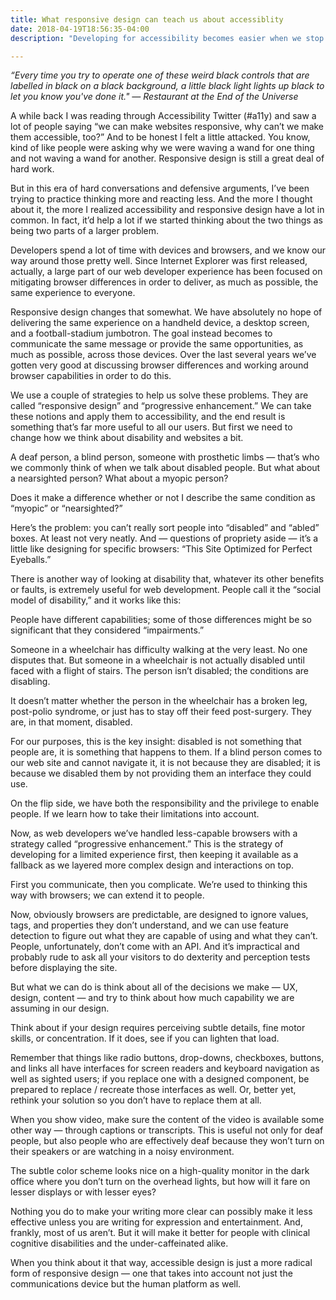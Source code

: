 ```yaml
---
title: What responsive design can teach us about accessiblity
date: 2018-04-19T18:56:35-04:00
description: "Developing for accessibility becomes easier when we stop thinking about disabilities in a clincal fashion."

---
```


_“Every time you try to operate one of these weird black controls that are labelled in black on a black background, a little black light lights up black to let you know you've done it." — Restaurant at the End of the Universe_

A while back I was reading through Accessibility Twitter (#a11y) and saw a lot of people saying “we can make websites responsive, why can’t we make them accessible, too?” And to be honest I felt a little attacked. You know, kind of like people were asking why we were waving a wand for one thing and not waving a wand for another. Responsive design is still a great deal of hard work.

But in this era of hard conversations and defensive arguments, I’ve been trying to practice thinking more and reacting less. And the more I thought about it, the more I realized accessibility and responsive design have a lot in common. In fact, it’d help a lot if we started thinking about the two things as being two parts of a larger problem.

Developers spend a lot of time with devices and browsers, and we know our way around those pretty well. Since Internet Explorer was first released, actually, a large part of our web developer experience has been focused on mitigating browser differences in order to deliver, as much as possible, the same experience to everyone.

Responsive design changes that somewhat. We have absolutely no hope of delivering the same experience on a handheld device, a desktop screen, and a football-stadium jumbotron. The goal instead becomes to communicate the same message or provide the same opportunities, as much as possible, across those devices. Over the last several years we’ve gotten very good at discussing browser differences and working around browser capabilities in order to do this.

We use a couple of strategies to help us solve these problems. They are called “responsive design” and “progressive enhancement.” We can take these notions and apply them to accessibility, and the end result is something that’s far more useful to all our users. But first we need to change how we think about disability and websites a bit.

A deaf person, a blind person, someone with prosthetic limbs — that’s who we commonly think of when we talk about disabled people. But what about a nearsighted person? What about a myopic person?

Does it make a difference whether or not I describe the same condition as “myopic” or “nearsighted?”

Here’s the problem: you can’t really sort people into “disabled” and “abled” boxes. At least not very neatly. And — questions of propriety aside — it’s a little like designing for specific browsers: “This Site Optimized for Perfect Eyeballs.”

There is another way of looking at disability that, whatever its other benefits or faults, is extremely useful for web development. People call it the “social model of disability,” and it works like this:

People have different capabilities; some of those differences might be so significant that they considered “impairments.”

Someone in a wheelchair has difficulty walking at the very least. No one disputes that. But someone in a wheelchair is not actually disabled until faced with a flight of stairs. The person isn’t disabled; the conditions are disabling.

It doesn’t matter whether the person in the wheelchair has a broken leg, post-polio syndrome, or just has to stay off their feed post-surgery. They are, in that moment, disabled.

For our purposes, this is the key insight: disabled is not something that people are, it is something that happens to them. If a blind person comes to our web site and cannot navigate it, it is not because they are disabled; it is because we disabled them by not providing them an interface they could use.

On the flip side, we have both the responsibility and the privilege to enable people. If we learn how to take their limitations into account.

Now, as web developers we’ve handled less-capable browsers with a strategy called “progressive enhancement.” This is the strategy of developing for a limited experience first, then keeping it available as a fallback as we layered more complex design and interactions on top.

First you communicate, then you complicate. We’re used to thinking this way with browsers; we can extend it to people.

Now, obviously browsers are predictable, are designed to ignore values, tags, and properties they don’t understand, and we can use feature detection to figure out what they are capable of using and what they can’t. People, unfortunately, don’t come with an API. And it’s impractical and probably rude to ask all your visitors to do dexterity and perception tests before displaying the site.

But what we can do is think about all of the decisions we make — UX, design, content — and try to think about how much capability we are assuming in our design.

Think about if your design requires perceiving subtle details, fine motor skills, or concentration. If it does, see if you can lighten that load.

Remember that things like radio buttons, drop-downs, checkboxes, buttons, and links all have interfaces for screen readers and keyboard navigation as well as sighted users; if you replace one with a designed component, be prepared to replace / recreate those interfaces as well. Or, better yet, rethink your solution so you don’t have to replace them at all.

When you show video, make sure the content of the video is available some other way — through captions or transcripts. This is useful not only for deaf people, but also people who are effectively deaf because they won’t turn on their speakers or are watching in a noisy environment.

The subtle color scheme looks nice on a high-quality monitor in the dark office where you don’t turn on the overhead lights, but how will it fare on lesser displays or with lesser eyes?

Nothing you do to make your writing more clear can possibly make it less effective unless you are writing for expression and entertainment. And, frankly, most of us aren’t. But it will make it better for people with clinical cognitive disabilities and the under-caffeinated alike.

When you think about it that way, accessible design is just a more radical form of responsive design — one that takes into account not just the communications device but the human platform as well.